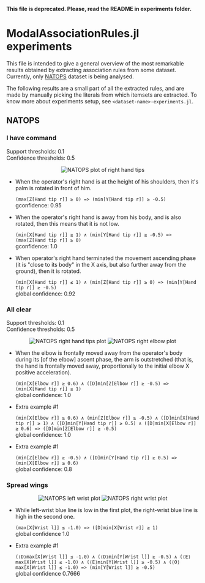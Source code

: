 **This file is deprecated. Please, read the README in experiments folder.**

# ModalAssociationRules.jl experiments

This file is intended to give a general overview of the most remarkable results obtained by extracting association rules from some dataset.
Currently, only [NATOPS](https://github.com/yalesong/natops) dataset is being analysed.

The following results are a small part of all the extracted rules, and are made by manually picking the literals from which itemsets are extracted.
To know more about experiments setup, see `<dataset-name>-experiments.jl`.

## NATOPS

### I have command
Support thresholds: $0.1$<br>
Confidence thresholds: $0.5$

<p align="center">
  <img src="./natops-images/natops-have-command-x-y-z-hand-tips.png" alt="NATOPS plot of right hand tips"/>
</p>

- When the operator's right hand is at the height of his shoulders, then it's palm is rotated in front of him.

    `(max[Z[Hand tip r]] ≥ 0) => (min[Y[Hand tip r]] ≥ -0.5)` <br> gconfidence: 0.95

- When the operator's right hand is away from his body, and is also rotated, then this means that it is not low.

    `(min[X[Hand tip r]] ≥ 1) ∧ (min[Y[Hand tip r]] ≥ -0.5) => (max[Z[Hand tip r]] ≥ 0)` <br> gconfidence: $1.0$

- When operator's right hand terminated the movement ascending phase (it is "close to its body" in the X axis, but also further away from the ground), then it is rotated.

    `(min[X[Hand tip r]] ≤ 1) ∧ (min[Z[Hand tip r]] ≥ 0) => (min[Y[Hand tip r]] ≥ -0.5)` <br> global confidence: $0.92$

### All clear
Support thresholds: $0.1$<br>
Confidence thresholds: $0.5$

<p align="center">
  <img src="./natops-images/natops-all-clear-x-y-z-hand-tips.png" alt="NATOPS right hand tips plot"/>
  <img src="./natops-images/natops-all-clear-x-y-z-right-elbow.png" alt="NATOPS right elbow plot"/>
</p>

- When the elbow is frontally moved away from the operator's body during its [of the elbow] ascent phase, the arm is outstretched (that is, the hand is frontally moved away, proportionally to the initial elbow X positive acceleration).

    `(min[X[Elbow r]] ≥ 0.6) ∧ ([D]min[Z[Elbow r]] ≥ -0.5) => (min[X[Hand tip r]] ≥ 1)` <br> global confidence: $1.0$

- Extra example #1

    `(min[X[Elbow r]] ≥ 0.6) ∧ (min[Z[Elbow r]] ≥ -0.5) ∧ ([D]min[X[Hand tip r]] ≥ 1) ∧ ([D]min[Y[Hand tip r]] ≥ 0.5) ∧ ([D]min[X[Elbow r]] ≥ 0.6) => ([D]min[Z[Elbow r]] ≥ -0.5)` <br> global confidence: $1.0$

- Extra example #1

    `(min[Z[Elbow r]] ≥ -0.5) ∧ ([D]min[Y[Hand tip r]] ≥ 0.5) => (min[X[Elbow r]] ≥ 0.6)` <br> global confidence: $0.8$


### Spread wings

<p align="center">
  <img src="./natops-images/04-left-wrist.png" alt="NATOPS left wrist plot"/>
  <img src="./natops-images/04-right-wrist.png" alt="NATOPS right wrist plot"/>
</p>

- While left-wrist blue line is low in the first plot, the right-wrist blue line is high in the second one. 

    `(max[X[Wrist l]] ≤ -1.0) => ([D]min[X[Wrist r]] ≥ 1)` <br> global confidence $1.0$

- Extra example #1

    `(⟨D⟩max[X[Wrist l]] ≤ -1.0) ∧ (⟨D⟩min[Y[Wrist l]] ≥ -0.5) ∧ (⟨E⟩max[X[Wrist l]] ≤ -1.0) ∧ (⟨E⟩min[Y[Wrist l]] ≥ -0.5) ∧ (⟨O⟩max[X[Wrist l]] ≤ -1.0) => (min[Y[Wrist l]] ≥ -0.5)` <br> global confidence $0.7666$